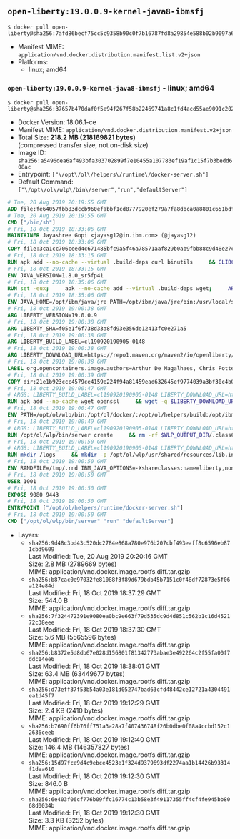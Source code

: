 ## `open-liberty:19.0.0.9-kernel-java8-ibmsfj`

```console
$ docker pull open-liberty@sha256:7afd86becf75cc5c9358b90c0f7b16787fd8a29854e588b02b9097a67774cee9
```

-	Manifest MIME: `application/vnd.docker.distribution.manifest.list.v2+json`
-	Platforms:
	-	linux; amd64

### `open-liberty:19.0.0.9-kernel-java8-ibmsfj` - linux; amd64

```console
$ docker pull open-liberty@sha256:37657b470daf0f5e94f267f58b22469741a8c1fd4acd55ae9091c202d5fef0f4
```

-	Docker Version: 18.06.1-ce
-	Manifest MIME: `application/vnd.docker.distribution.manifest.v2+json`
-	Total Size: **218.2 MB (218169821 bytes)**  
	(compressed transfer size, not on-disk size)
-	Image ID: `sha256:a5496dea6af493bfa303702899f7e10455a107783ef19af1c15f7b3bedd608ac`
-	Entrypoint: `["\/opt\/ol\/helpers\/runtime\/docker-server.sh"]`
-	Default Command: `["\/opt\/ol\/wlp\/bin\/server","run","defaultServer"]`

```dockerfile
# Tue, 20 Aug 2019 20:19:55 GMT
ADD file:fe64057fbb83dccb960efabbf1cd8777920ef279a7fa8dbca0a8801c651bdf7c in / 
# Tue, 20 Aug 2019 20:19:55 GMT
CMD ["/bin/sh"]
# Fri, 18 Oct 2019 18:33:06 GMT
MAINTAINER Jayashree Gopi <jayasg12@in.ibm.com> (@jayasg12)
# Fri, 18 Oct 2019 18:33:06 GMT
COPY file:3ca1cc706ceed4c671485bfc9a5f46a78571aaf829b0ab9fbb88c9d48e27ccd3 in /etc/apk/keys 
# Fri, 18 Oct 2019 18:33:15 GMT
RUN apk add --no-cache --virtual .build-deps curl binutils     && GLIBC_VER="2.30-r0"     && ALPINE_GLIBC_REPO="https://github.com/sgerrand/alpine-pkg-glibc/releases/download"     && GCC_LIBS_URL="https://archive.archlinux.org/packages/g/gcc-libs/gcc-libs-8.2.1%2B20180831-1-x86_64.pkg.tar.xz"     && GCC_LIBS_SHA256=e4b39fb1f5957c5aab5c2ce0c46e03d30426f3b94b9992b009d417ff2d56af4d     && curl -fLs https://alpine-pkgs.sgerrand.com/sgerrand.rsa.pub -o /tmp/sgerrand.rsa.pub     && cmp -s /etc/apk/keys/sgerrand.rsa.pub /tmp/sgerrand.rsa.pub     && curl -fLs ${ALPINE_GLIBC_REPO}/${GLIBC_VER}/glibc-${GLIBC_VER}.apk > /tmp/${GLIBC_VER}.apk     && apk add /tmp/${GLIBC_VER}.apk     && curl -fLs ${GCC_LIBS_URL} -o /tmp/gcc-libs.tar.xz     && echo "${GCC_LIBS_SHA256}  /tmp/gcc-libs.tar.xz" | sha256sum -c -     && mkdir /tmp/gcc     && tar -xf /tmp/gcc-libs.tar.xz -C /tmp/gcc     && mv /tmp/gcc/usr/lib/libgcc* /tmp/gcc/usr/lib/libstdc++* /usr/glibc-compat/lib     && strip /usr/glibc-compat/lib/libgcc_s.so.* /usr/glibc-compat/lib/libstdc++.so*     && apk del --purge .build-deps     && apk add --no-cache ca-certificates openssl     && rm -rf /tmp/${GLIBC_VER}.apk /tmp/gcc /tmp/gcc-libs.tar.xz /var/cache/apk/* /tmp/*.pub
# Fri, 18 Oct 2019 18:33:15 GMT
ENV JAVA_VERSION=1.8.0_sr5fp41
# Fri, 18 Oct 2019 18:35:06 GMT
RUN set -eux;     apk --no-cache add --virtual .build-deps wget;     ARCH="$(apk --print-arch)";     case "${ARCH}" in        amd64|x86_64)          ESUM='8d791449cd7a3075bb98e15ee03aa9f223e3df41b13af5426f91b08cf8e6c705';          YML_FILE='sfj/linux/x86_64/index.yml';          ;;        i386)          ESUM='8560ddf237e14154ba3a7bbc8552038db5b12f4ca68136b5db2774851229308d';          YML_FILE='sfj/linux/i386/index.yml';          ;;        ppc64el|ppc64le)          ESUM='07896e5226841a54e6d1f28c44516135a1d1eace1b0b603af3227209b0402d6e';          YML_FILE='sfj/linux/ppc64le/index.yml';          ;;        s390)          ESUM='1547e8261c65ef1ef4ffa11dfe61ac5f7e7c5974418e2947d44c7e38e4c022fc';          YML_FILE='sfj/linux/s390/index.yml';          ;;        s390x)          ESUM='2aca7845df7fb33327a3a46e28880526fdb16cf33b16127ba1330a59683bad27';          YML_FILE='sfj/linux/s390x/index.yml';          ;;        *)          echo "Unsupported arch: ${ARCH}";          exit 1;          ;;     esac;     BASE_URL="https://public.dhe.ibm.com/ibmdl/export/pub/systems/cloud/runtimes/java/meta/";     wget -q -U UA_IBM_JAVA_Docker -O /tmp/index.yml ${BASE_URL}/${YML_FILE};     JAVA_URL=$(sed -n '/^'${JAVA_VERSION}:'/{n;s/\s*uri:\s//p}'< /tmp/index.yml);     wget -q -U UA_IBM_JAVA_Docker -O /tmp/ibm-java.bin ${JAVA_URL};     echo "${ESUM}  /tmp/ibm-java.bin" | sha256sum -c -;     echo "INSTALLER_UI=silent" > /tmp/response.properties;     echo "USER_INSTALL_DIR=/opt/ibm/java" >> /tmp/response.properties;     echo "LICENSE_ACCEPTED=TRUE" >> /tmp/response.properties;     mkdir -p /opt/ibm;     chmod +x /tmp/ibm-java.bin;     /tmp/ibm-java.bin -i silent -f /tmp/response.properties;     rm -f /tmp/response.properties;     rm -f /tmp/index.yml;     rm -f /tmp/ibm-java.bin;     apk del .build-deps;
# Fri, 18 Oct 2019 18:35:06 GMT
ENV JAVA_HOME=/opt/ibm/java/jre PATH=/opt/ibm/java/jre/bin:/usr/local/sbin:/usr/local/bin:/usr/sbin:/usr/bin:/sbin:/bin IBM_JAVA_OPTIONS=-XX:+UseContainerSupport
# Fri, 18 Oct 2019 19:00:38 GMT
ARG LIBERTY_VERSION=19.0.0.9
# Fri, 18 Oct 2019 19:00:38 GMT
ARG LIBERTY_SHA=f05e1f6f738d33a8fd93e356de12413fc0e271a5
# Fri, 18 Oct 2019 19:00:38 GMT
ARG LIBERTY_BUILD_LABEL=cl190920190905-0148
# Fri, 18 Oct 2019 19:00:38 GMT
ARG LIBERTY_DOWNLOAD_URL=https://repo1.maven.org/maven2/io/openliberty/openliberty-runtime/19.0.0.9/openliberty-runtime-19.0.0.9.zip
# Fri, 18 Oct 2019 19:00:38 GMT
LABEL org.opencontainers.image.authors=Arthur De Magalhaes, Chris Potter org.opencontainers.image.vendor=Open Liberty org.opencontainers.image.url=https://openliberty.io/ org.opencontainers.image.source=https://github.com/OpenLiberty/ci.docker org.opencontainers.image.revision=cl190920190905-0148
# Fri, 18 Oct 2019 19:00:39 GMT
COPY dir:21e1b923ccc4579ce4159e224f94a81459ead632645ef9774039a3bf30c4b04f in /opt/ol/helpers 
# Fri, 18 Oct 2019 19:00:47 GMT
# ARGS: LIBERTY_BUILD_LABEL=cl190920190905-0148 LIBERTY_DOWNLOAD_URL=https://repo1.maven.org/maven2/io/openliberty/openliberty-runtime/19.0.0.9/openliberty-runtime-19.0.0.9.zip LIBERTY_SHA=f05e1f6f738d33a8fd93e356de12413fc0e271a5 LIBERTY_VERSION=19.0.0.9
RUN apk add --no-cache wget openssl     && wget -q $LIBERTY_DOWNLOAD_URL -U UA-Open-Liberty-Docker -O /tmp/wlp.zip     && echo "$LIBERTY_SHA  /tmp/wlp.zip" > /tmp/wlp.zip.sha1     && sha1sum -c /tmp/wlp.zip.sha1     && unzip -q /tmp/wlp.zip -d /opt/ol     && rm /tmp/wlp.zip     && rm /tmp/wlp.zip.sha1     && adduser -u 1001 -S -G root -s /usr/sbin/nologin default     && chown -R 1001:0 /opt/ol/wlp     && chmod -R g+rw /opt/ol/wlp     && apk del --no-cache wget unzip
# Fri, 18 Oct 2019 19:00:47 GMT
ENV PATH=/opt/ol/wlp/bin:/opt/ol/docker/:/opt/ol/helpers/build:/opt/ibm/java/jre/bin:/usr/local/sbin:/usr/local/bin:/usr/sbin:/usr/bin:/sbin:/bin LOG_DIR=/logs WLP_OUTPUT_DIR=/opt/ol/wlp/output WLP_SKIP_MAXPERMSIZE=true
# Fri, 18 Oct 2019 19:00:49 GMT
# ARGS: LIBERTY_BUILD_LABEL=cl190920190905-0148 LIBERTY_DOWNLOAD_URL=https://repo1.maven.org/maven2/io/openliberty/openliberty-runtime/19.0.0.9/openliberty-runtime-19.0.0.9.zip LIBERTY_SHA=f05e1f6f738d33a8fd93e356de12413fc0e271a5 LIBERTY_VERSION=19.0.0.9
RUN /opt/ol/wlp/bin/server create     && rm -rf $WLP_OUTPUT_DIR/.classCache /output/workarea
# Fri, 18 Oct 2019 19:00:50 GMT
# ARGS: LIBERTY_BUILD_LABEL=cl190920190905-0148 LIBERTY_DOWNLOAD_URL=https://repo1.maven.org/maven2/io/openliberty/openliberty-runtime/19.0.0.9/openliberty-runtime-19.0.0.9.zip LIBERTY_SHA=f05e1f6f738d33a8fd93e356de12413fc0e271a5 LIBERTY_VERSION=19.0.0.9
RUN mkdir /logs     && mkdir -p /opt/ol/wlp/usr/shared/resources/lib.index.cache     && ln -s /opt/ol/wlp/usr/shared/resources/lib.index.cache /lib.index.cache     && mkdir -p $WLP_OUTPUT_DIR/defaultServer     && ln -s $WLP_OUTPUT_DIR/defaultServer /output     && ln -s /opt/ol/wlp/usr/servers/defaultServer /config     && mkdir -p /config/configDropins/defaults     && mkdir -p /config/configDropins/overrides     && ln -s /opt/ol/wlp /liberty     && chown -R 1001:0 /config     && chmod -R g+rw /config     && chown -R 1001:0 /logs     && chmod -R g+rw /logs     && chown -R 1001:0 /opt/ol/wlp/usr     && chmod -R g+rw /opt/ol/wlp/usr     && chown -R 1001:0 /opt/ol/wlp/output     && chmod -R g+rw /opt/ol/wlp/output     && chown -R 1001:0 /opt/ol/helpers     && chmod -R g+rw /opt/ol/helpers     && mkdir /etc/wlp     && chown -R 1001:0 /etc/wlp     && chmod -R g+rw /etc/wlp     && echo "<server description=\"Default Server\"><httpEndpoint id=\"defaultHttpEndpoint\" host=\"*\" /></server>" > /config/configDropins/defaults/open-default-port.xml
# Fri, 18 Oct 2019 19:00:50 GMT
ENV RANDFILE=/tmp/.rnd IBM_JAVA_OPTIONS=-Xshareclasses:name=liberty,nonfatal,cacheDir=/output/.classCache/ -XX:+UseContainerSupport
# Fri, 18 Oct 2019 19:00:50 GMT
USER 1001
# Fri, 18 Oct 2019 19:00:50 GMT
EXPOSE 9080 9443
# Fri, 18 Oct 2019 19:00:50 GMT
ENTRYPOINT ["/opt/ol/helpers/runtime/docker-server.sh"]
# Fri, 18 Oct 2019 19:00:50 GMT
CMD ["/opt/ol/wlp/bin/server" "run" "defaultServer"]
```

-	Layers:
	-	`sha256:9d48c3bd43c520dc2784e868a780e976b207cbf493eaff8c6596eb871cbd9609`  
		Last Modified: Tue, 20 Aug 2019 20:20:16 GMT  
		Size: 2.8 MB (2789669 bytes)  
		MIME: application/vnd.docker.image.rootfs.diff.tar.gzip
	-	`sha256:b87cac0e97032fe81088f3f89d679bdb45b7151c0f48df72873e5f06a124e84d`  
		Last Modified: Fri, 18 Oct 2019 18:37:29 GMT  
		Size: 544.0 B  
		MIME: application/vnd.docker.image.rootfs.diff.tar.gzip
	-	`sha256:7f324472391e9080ea0bc9e663f79d535dc9d4d851c562b1c16d452172c38eee`  
		Last Modified: Fri, 18 Oct 2019 18:37:30 GMT  
		Size: 5.6 MB (5565596 bytes)  
		MIME: application/vnd.docker.image.rootfs.diff.tar.gzip
	-	`sha256:b8372e5d8db67e028d156801f81342773abae3e492264c2f55fa00f7ddc14ee6`  
		Last Modified: Fri, 18 Oct 2019 18:38:01 GMT  
		Size: 63.4 MB (63449677 bytes)  
		MIME: application/vnd.docker.image.rootfs.diff.tar.gzip
	-	`sha256:d73eff37f53b54a03e181d052747bad63cfd48442ce12721a4304491ea1d45f7`  
		Last Modified: Fri, 18 Oct 2019 19:12:29 GMT  
		Size: 2.4 KB (2410 bytes)  
		MIME: application/vnd.docker.image.rootfs.diff.tar.gzip
	-	`sha256:b7690ff6b76ff751a3a28a7f407436748f26b0dbe0f08a4ccbd152c12636ceeb`  
		Last Modified: Fri, 18 Oct 2019 19:12:40 GMT  
		Size: 146.4 MB (146357827 bytes)  
		MIME: application/vnd.docker.image.rootfs.diff.tar.gzip
	-	`sha256:15d97fce9d4c9ebce4523e1f324d9379693df2274aa1b14426b93314f1dea610`  
		Last Modified: Fri, 18 Oct 2019 19:12:30 GMT  
		Size: 846.0 B  
		MIME: application/vnd.docker.image.rootfs.diff.tar.gzip
	-	`sha256:6e403f06cf776b09ffc16774c13b58e3f49117355ff4cf4fe945bb8068d0034b`  
		Last Modified: Fri, 18 Oct 2019 19:12:30 GMT  
		Size: 3.3 KB (3252 bytes)  
		MIME: application/vnd.docker.image.rootfs.diff.tar.gzip
